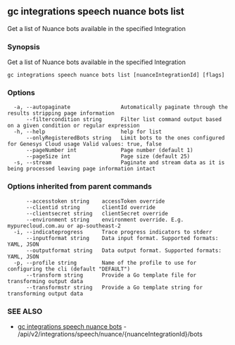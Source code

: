 ## gc integrations speech nuance bots list

Get a list of Nuance bots available in the specified Integration

### Synopsis

Get a list of Nuance bots available in the specified Integration

```
gc integrations speech nuance bots list [nuanceIntegrationId] [flags]
```

### Options

```
  -a, --autopaginate                Automatically paginate through the results stripping page information
      --filtercondition string      Filter list command output based on a given condition or regular expression
  -h, --help                        help for list
      --onlyRegisteredBots string   Limit bots to the ones configured for Genesys Cloud usage Valid values: true, false
      --pageNumber int              Page number (default 1)
      --pageSize int                Page size (default 25)
  -s, --stream                      Paginate and stream data as it is being processed leaving page information intact
```

### Options inherited from parent commands

```
      --accesstoken string    accessToken override
      --clientid string       clientId override
      --clientsecret string   clientSecret override
      --environment string    environment override. E.g. mypurecloud.com.au or ap-southeast-2
  -i, --indicateprogress      Trace progress indicators to stderr
      --inputformat string    Data input format. Supported formats: YAML, JSON
      --outputformat string   Data output format. Supported formats: YAML, JSON
  -p, --profile string        Name of the profile to use for configuring the cli (default "DEFAULT")
      --transform string      Provide a Go template file for transforming output data
      --transformstr string   Provide a Go template string for transforming output data
```

### SEE ALSO

* [gc integrations speech nuance bots](gc_integrations_speech_nuance_bots.html)	 - /api/v2/integrations/speech/nuance/{nuanceIntegrationId}/bots


